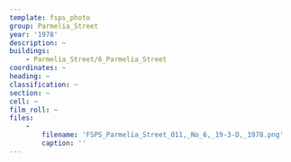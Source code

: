 ```yaml
---
template: fsps_photo
group: Parmelia_Street
year: '1978'
description: ~
buildings:
    - Parmelia_Street/6_Parmelia_Street
coordinates: ~
heading: ~
classification: ~
section: ~
cell: ~
film_roll: ~
files:
    -
        filename: 'FSPS_Parmelia_Street_011,_No_6,_19-3-D,_1978.png'
        caption: ''
---
```

